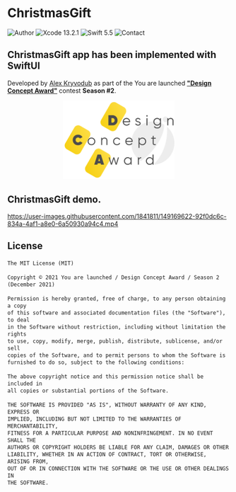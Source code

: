 # ChristmasGift
![Author](https://img.shields.io/badge/author-Alex_Krivodub-green.svg)
![Xcode 13.2.1](https://img.shields.io/badge/Xcode-13.2.1-blue.svg)
![Swift 5.5](https://img.shields.io/badge/Swift-5.5-blue.svg)
![Contact](https://img.shields.io/badge/contact-i%40urlaunched.com-yellow.svg)

## ChristmasGift app has been implemented with SwiftUI

Developed by [Alex Kryvodub](https://www.linkedin.com/in/oleksandrkryvodub/) as part of the You are launched [**"Design Concept Award"**](https://www.urlaunched.com) contest **Season #2**.

<p align="center">
<img src="https://github.com/urlaunched-com/SwiftUI-UrlaunchedLaunchScreen/blob/main/dca_logo.png" width=50% height=50%>
</p>

## ChristmasGift demo. <br>
https://user-images.githubusercontent.com/1841811/149169622-92f0dc6c-834a-4af1-a8e0-6a50930a94c4.mp4

## License

	The MIT License (MIT)

	Copyright © 2021 You are launched / Design Concept Award / Season 2 (December 2021)

	Permission is hereby granted, free of charge, to any person obtaining a copy
	of this software and associated documentation files (the "Software"), to deal
	in the Software without restriction, including without limitation the rights
	to use, copy, modify, merge, publish, distribute, sublicense, and/or sell
	copies of the Software, and to permit persons to whom the Software is
	furnished to do so, subject to the following conditions:
	
	The above copyright notice and this permission notice shall be included in
	all copies or substantial portions of the Software.
	
	THE SOFTWARE IS PROVIDED "AS IS", WITHOUT WARRANTY OF ANY KIND, EXPRESS OR
	IMPLIED, INCLUDING BUT NOT LIMITED TO THE WARRANTIES OF MERCHANTABILITY,
	FITNESS FOR A PARTICULAR PURPOSE AND NONINFRINGEMENT. IN NO EVENT SHALL THE
	AUTHORS OR COPYRIGHT HOLDERS BE LIABLE FOR ANY CLAIM, DAMAGES OR OTHER
	LIABILITY, WHETHER IN AN ACTION OF CONTRACT, TORT OR OTHERWISE, ARISING FROM,
	OUT OF OR IN CONNECTION WITH THE SOFTWARE OR THE USE OR OTHER DEALINGS IN
	THE SOFTWARE.

